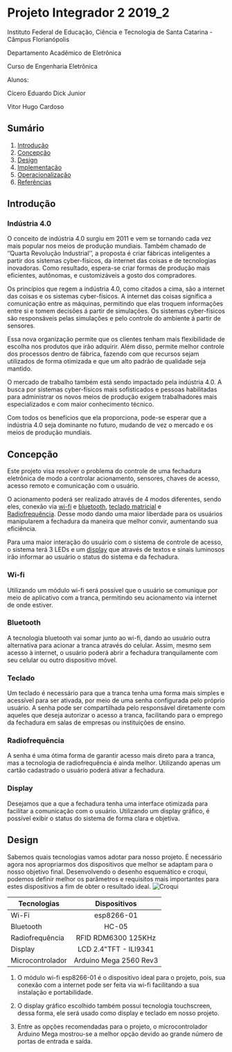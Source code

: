 
# Projeto Integrador 2 2019_2

Instituto Federal de Educação, Ciência e Tecnologia de Santa Catarina - Câmpus Florianópolis

Departamento Acadêmico de Eletrônica

Curso de Engenharia Eletrônica

Alunos:

Cícero Eduardo Dick Junior

Vitor Hugo Cardoso

## Sumário

1. [Introdução](#Introdução)
2. [Concepção](#Concepção)
3. [Design](#Design)
4. [Implementação](#Implementação)
5. [Operacionalização](#Operacionalização)
6. [Referências](#Referências)

## Introdução

### Indústria 4.0

O conceito de indústria 4.0 surgiu em 2011 e vem se tornando cada vez mais popular nos meios de produção mundiais. Também chamado de ‘’Quarta Revolução Industrial’’, a proposta é criar fábricas inteligentes a partir dos sistemas cyber-físicos, da internet das coisas e de tecnologias inovadoras. Como resultado, espera-se criar formas de produção mais eficientes, autônomas, e customizáveis a gosto dos compradores.

Os princípios que regem a indústria 4.0, como citados a cima, são a internet das coisas e os sistemas cyber-físicos. A internet das coisas significa a comunicação entre as máquinas, permitindo que elas troquem informações entre si e tomem decisões á partir de simulações. Os sistemas cyber-físicos são responsáveis pelas simulações e pelo controle do ambiente á partir de sensores.

Essa nova organização permite que os clientes tenham mais flexibilidade de escolha nos produtos que irão adquirir. Além disso, permite melhor controle dos processos dentro de fábrica, fazendo com que recursos sejam utilizados de forma otimizada e que um alto padrão de qualidade seja mantido.

O mercado de trabalho também está sendo impactado pela indústria 4.0. A busca por sistemas cyber-físicos mais sofisticados e pessoas habilitadas para administrar os novos meios de produção exigem trabalhadores mais especializados e com maior conhecimento técnico.

Com todos os benefícios que ela proporciona, pode-se esperar que a indústria 4.0 seja dominante no futuro, mudando de vez o mercado e os meios de produção mundiais.

## Concepção

Este projeto visa resolver o problema do controle de uma fechadura eletrônica de modo a controlar acionamento, sensores, chaves de acesso, acesso remoto e comunicação com o usuário.

O acionamento poderá ser realizado através de 4 modos diferentes, sendo eles, conexão via [wi-fi](#Wi-fi) e [bluetooth](#Bluetooth), [teclado matricial](#Teclado) e [Radiofrequência](#Radiofrequência). Desse modo dando uma maior liberdade para os usuários manipularem a fechadura da maneira que melhor convir, aumentando sua eficiência.

Para uma maior interação do usuário com o sistema de controle de acesso, o sistema terá 3 LEDs e um [display](#Display) que através de textos e sinais luminosos irão informar ao usuário o status do sistema e da fechadura. 

### Wi-fi

Utilizando um módulo wi-fi será possível que o usuário se comunique por meio de aplicativo com a tranca, permitindo seu acionamento via internet de onde estiver.

### Bluetooth

A tecnologia bluetooth vai somar junto ao wi-fi, dando ao usuário outra alternativa para acionar a tranca através do celular. Assim, mesmo sem acesso à internet, o usuário poderá abrir a fechadura tranquilamente com seu celular ou outro dispositivo móvel.

### Teclado

Um teclado é necessário para que a tranca tenha uma forma mais simples e acessível para ser ativada, por meio de uma senha configurada pelo próprio usuário. A senha pode ser compartilhada pelo responsável diretamente com aqueles que deseja autorizar o acesso a tranca, facilitando para o emprego da fechadura em salas de empresas ou instituições de ensino.

### Radiofrequência

A senha é uma ótima forma de garantir acesso mais direto para a tranca, mas a tecnologia de radiofrequência é ainda melhor. Utilizando apenas um cartão cadastrado o usuário poderá ativar a fechadura.

### Display

Desejamos que a que a fechadura tenha uma interface otimizada para facilitar a comunicação com o usuário. Utilizando um display gráfico, é possível exibir o status do sistema de forma clara e objetiva.

## Design

Sabemos quais tecnologias vamos adotar para nosso projeto. É necessário agora nos apropriarmos dos dispositivos que melhor se adaptam para o nosso objetivo final. Desenvolvendo o desenho esquemático e croqui, podemos definir melhor os parâmetros e requisitos mais importantes para estes dispositivos a fim de obter o resultado ideal.
![Croqui](https://github.com/LPAE/pi2_eng_19_2/blob/master/Cicero_Junior_Vitor_Hugo/Img/Croqui_bb.png)

| Tecnologias      | Dispositivos           |
| -----------------|:----------------------:|
| Wi-Fi            | esp8266-01             |
| Bluetooth        | HC-05                  |
| Radiofrequência  | RFID RDM6300 125KHz    |
| Display          | LCD 2.4"TFT - ILI9341  |
| Microcontrolador | Arduino Mega 2560 Rev3 |

1. O módulo wi-fi esp8266-01 é o dispositivo ideal para o projeto, pois, sua conexão com a internet pode ser feita via wi-fi facilitando a sua instalação e portabilidade.

2. O display gráfico escolhido também possui tecnologia touchscreen, dessa forma, ele será usado como display e teclado em nosso projeto.

3. Entre as opções recomendadas para o projeto, o microcontrolador Arduino Mega mostrou-se a melhor opção devido ao grande número de portas de entrada e saída.


